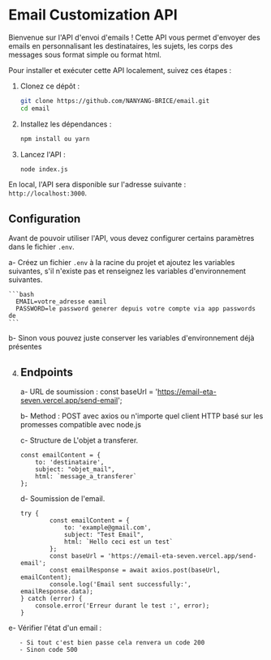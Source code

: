 # Email Customization API

Bienvenue sur l'API d'envoi d'emails ! Cette API vous permet d'envoyer des emails en personnalisant les destinataires, les sujets, les corps des messages sous format simple ou format html.


Pour installer et exécuter cette API localement, suivez ces étapes :

1. Clonez ce dépôt :

    ```bash
    git clone https://github.com/NANYANG-BRICE/email.git
    cd email
    ```

2. Installez les dépendances :

    ```bash
    npm install ou yarn
    ```

3. Lancez l'API :

    ```bash
    node index.js
    ```

En local, l'API sera disponible sur l'adresse suivante : `http://localhost:3000`.

## Configuration

Avant de pouvoir utiliser l'API, vous devez configurer certains paramètres dans le fichier `.env`. 

  a- Créez un fichier `.env` à la racine du projet et ajoutez les variables suivantes, s'il n'existe pas et renseignez les variables d'environnement suivantes.
    
    ```bash
      EMAIL=votre_adresse eamil
      PASSWORD=le password generer depuis votre compte via app passwords de
    ```

      
  b- Sinon vous pouvez juste conserver les variables d'environnement déjà présentes




4.  ## Endpoints

    a- URL de soumission : const baseUrl = 'https://email-eta-seven.vercel.app/send-email';

    b- Method : POST avec axios ou n'importe quel client HTTP basé sur les promesses compatible avec node.js

    c- Structure de L'objet a transferer.
    
        const emailContent = {
            to: 'destinataire',
            subject: "objet_mail",
            html: `message_a_transferer`
        };

    d- Soumission de l'email.
  

        try {
                const emailContent = {
                    to: 'example@gmail.com',
                    subject: "Test Email",
                    html: `Hello ceci est un test`
                };
                const baseUrl = 'https://email-eta-seven.vercel.app/send-email';
                const emailResponse = await axios.post(baseUrl, emailContent);
                console.log('Email sent successfully:', emailResponse.data);
        } catch (error) {
            console.error('Erreur durant le test :', error);
        }


   e- Vérifier l'état d'un email : 

       - Si tout c'est bien passe cela renvera un code 200 
       - Sinon code 500

       

